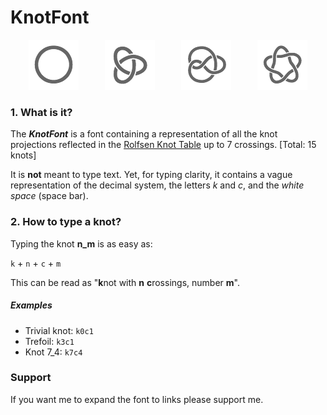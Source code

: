 # KnotFont

<p align="center"><img src="../images/k0c1.png">&emsp;&emsp;&emsp;<img src="../images/k3c1.png">&emsp;&emsp;&emsp;<img src="../images/k4c1.png">&emsp;&emsp;&emsp;<img src="../images/k5c1.png"></p>

### 1. What is it?

The ***KnotFont*** is a font containing a representation of all the knot projections reflected in the [Rolfsen Knot Table](http://katlas.org/wiki/The_Rolfsen_Knot_Table) up to 7 crossings. [Total: 15 knots]

It is **not** meant to type text. Yet, for typing clarity, it contains a vague representation of the decimal system, the letters *k* and *c*, and the *white space* (space bar).

### 2. How to type a knot?

Typing the knot **n_m** is as easy as:

`k` + `n` + `c` + `m`

This can be read as "**k**not with **n** **c**rossings, number **m**".

##### Examples

- Trivial knot: `k0c1`
- Trefoil: `k3c1`
- Knot 7_4: `k7c4`

### Support

If you want me to expand the font to links please support me.